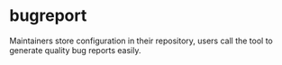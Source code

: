 # bugreport

Maintainers store configuration in their repository, users call the tool to generate quality bug reports easily.
